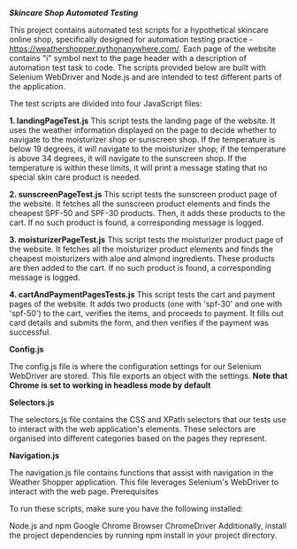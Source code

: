 ***Skincare Shop Automated Testing***

This project contains automated test scripts for a hypothetical skincare online shop, specifically designed for automation testing practice - https://weathershopper.pythonanywhere.com/. Each page of the website contains "i" symbol next to the page header with a description of automation test task to code.
The scripts provided below are built with Selenium WebDriver and Node.js and are intended to test different parts of the application.

The test scripts are divided into four JavaScript files:

**1. landingPageTest.js**
This script tests the landing page of the website. It uses the weather information displayed on the page to decide whether to navigate to the moisturizer shop or sunscreen shop. If the temperature is below 19 degrees, it will navigate to the moisturizer shop; if the temperature is above 34 degrees, it will navigate to the sunscreen shop. If the temperature is within these limits, it will print a message stating that no special skin care product is needed.

**2. sunscreenPageTest.js**
This script tests the sunscreen product page of the website. It fetches all the sunscreen product elements and finds the cheapest SPF-50 and SPF-30 products. Then, it adds these products to the cart. If no such product is found, a corresponding message is logged.

**3. moisturizerPageTest.js**
This script tests the moisturizer product page of the website. It fetches all the moisturizer product elements and finds the cheapest moisturizers with aloe and almond ingredients. These products are then added to the cart. If no such product is found, a corresponding message is logged.

**4. cartAndPaymentPagesTests.js**
This script tests the cart and payment pages of the website. It adds two products (one with 'spf-30' and one with 'spf-50') to the cart, verifies the items, and proceeds to payment. It fills out card details and submits the form, and then verifies if the payment was successful.

**Config.js**

The config.js file is where the configuration settings for our Selenium WebDriver are stored. This file exports an object with the settings. **Note that Chrome is set to working in headless mode by default**

**Selectors.js**

The selectors.js file contains the CSS and XPath selectors that our tests use to interact with the web application's elements. These selectors are organised into different categories based on the pages they represent.

**Navigation.js**

The navigation.js file contains functions that assist with navigation in the Weather Shopper application. This file leverages Selenium's WebDriver to interact with the web page.
Prerequisites

To run these scripts, make sure you have the following installed:

Node.js and npm
Google Chrome Browser
ChromeDriver
Additionally, install the project dependencies by running npm install in your project directory.
